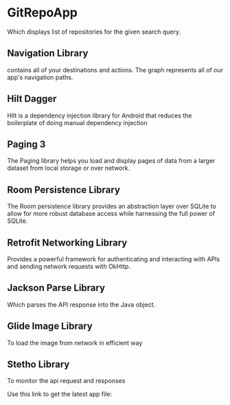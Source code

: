 # GitRepoApp

Which displays list of repositories for the given search query.

## Navigation Library
contains all of your destinations and actions. The graph represents all of our app's navigation paths.

## Hilt Dagger
Hilt is a dependency injection library for Android that reduces the boilerplate of doing manual dependency injection

## Paging 3
The Paging library helps you load and display pages of data from a larger dataset from local storage or over network.

## Room Persistence Library
The Room persistence library provides an abstraction layer over SQLite to allow for more robust database access while harnessing the full power of SQLite.

## Retrofit Networking Library
Provides a powerful framework for authenticating and interacting with APIs and sending network requests with OkHttp.

## Jackson Parse Library
Which parses the API response into the Java object.

## Glide Image Library
To load the image from network in efficient way

## Stetho Library
To monitor the api request and responses


Use this link to get the latest app file:
